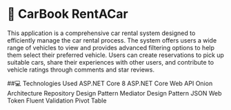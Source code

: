 # 🚗 CarBook RentACar
This application is a comprehensive car rental system designed to efficiently manage the car rental process. The system offers users a wide range of vehicles to view and provides advanced filtering options to help them select their preferred vehicle. Users can create reservations to pick up suitable cars, share their experiences with other users, and contribute to vehicle ratings through comments and star reviews.


##💻 Technologies Used
ASP.NET Core 8
ASP.NET Core Web API
Onion Architecture
Repository Design Pattern
Mediator Design Pattern
JSON Web Token
Fluent Validation
Pivot Table






